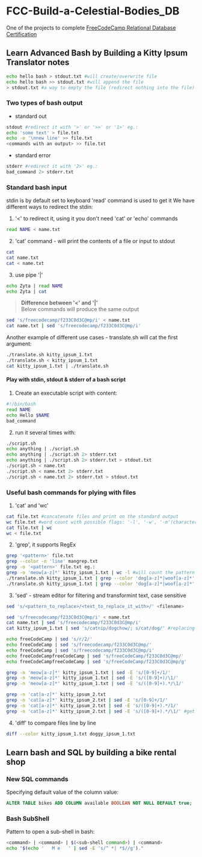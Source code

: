 # FCC-Build-a-Celestial-Bodies_DB
One of the projects to complete [FreeCodeCamp Relational Database Certification](https://www.freecodecamp.org/learn/relational-database/)

## Learn Advanced Bash by Building a Kitty Ipsum Translator notes

```sh
echo hello bash > stdout.txt #will create/overwrite file
echo hello bash >> stdout.txt #will append the file
> stdout.txt #a way to empty the file (redirect nothing into the file)
```

### Two types of bash output
- standard out
```sh
stdout #redirect it with '>' or '>>' or '1>' eg.:
echo 'some text' > file.txt
echo -e '\nnew line' >> file.txt
<commands with an output> >> file.txt
```
- standard error
```sh
stderr #redirect it with '2>' eg.:
bad_command 2> stderr.txt
```

### Standard bash input
stdin is by default set to keyboard
'read' command is used to get it
We have different ways to redirect the stdin:
1. '<' to redirect it, using it you don't need 'cat' or 'echo' commands
```sh
read NAME < name.txt
```
2. 'cat' command - will print the contents of a file or input to stdout
```sh
cat
cat name.txt
cat < name.txt
```
3. use pipe '|'
```sh
echo Zyta | read NAME
echo Zyta | cat
```
> **Difference between '<' and '|'**
> <br>Below commands will produce the same output
```sh
sed 's/freecodecamp/f233C0d3C@mp/i' < name.txt
cat name.txt | sed 's/freecodecamp/f233C0d3C@mp/i'
```

Another example of different use cases - translate.sh will cat the first argument:
```sh
./translate.sh kitty_ipsum_1.txt
./translate.sh < kitty_ipsum_1.txt
cat kitty_ipsum_1.txt | ./translate.sh
```


#### Play with stdin, stdout & stderr of a bash script
1. Create an executable script with content:
```sh
#!/bin/bash
read NAME
echo Hello $NAME
bad_command
```
2. run it several times with:
```sh
./script.sh
echo anything | ./script.sh
echo anything | ./script.sh 2> stderr.txt
echo anything | ./script.sh 2> stderr.txt > stdout.txt
./script.sh < name.txt
./script.sh < name.txt 2> stderr.txt
./script.sh < name.txt 2> stderr.txt > stdout.txt
```

### Useful bash commands for plying with files
1. 'cat' and 'wc'
```sh
cat file.txt #concatenate files and print on the standard output
wc file.txt #word count with possible flags: '-l', '-w', '-m'(characters)
cat file.txt | wc
wc < file.txt
```
2. 'grep', it supports RegEx
```sh
grep '<pattern>' file.txt
grep --color -n 'line' mangrep.txt
grep -o '<pattern>' file.txt eg.:
grep -o 'meow[a-z]*' kitty_ipsum_1.txt | wc -l #will count the pattern appearence
./translate.sh kitty_ipsum_1.txt | grep --color 'dog[a-z]*|woof[a-z]*'
./translate.sh kitty_ipsum_1.txt | grep --color 'dog[a-z]*|woof[a-z]*' -E
```

3. 'sed' - stream editor for filtering and transformint text, case sensitive
```sh
sed 's/<pattern_to_replace>/<text_to_replace_it_with>/' <filename>

sed 's/freecodecamp/f233C0d3C@mp/i' < name.txt
cat name.txt | sed 's/freecodecamp/f233C0d3C@mp/i'
cat kitty_ipsum_1.txt | sed 's/catnip/dogchow/; s/cat/dog/' #replacing many stuff at once

echo freeCodeCamp | sed 's/r/2/'
echo freeCodeCamp | sed 's/freecodecamp/f233C0d3C@mp/'
echo freeCodeCamp | sed 's/freecodecamp/f233C0d3C@mp/i'
echo freeCodeCampfreeCodeCamp | sed 's/freeCodeCamp/f233C0d3C@mp/'
echo freeCodeCampfreeCodeCamp | sed 's/freeCodeCamp/f233C0d3C@mp/g'

grep -n 'meow[a-z]*' kitty_ipsum_1.txt | sed -E 's/[0-9]+/1/'
grep -n 'meow[a-z]*' kitty_ipsum_1.txt | sed -E 's/([0-9]+)/\1/'
grep -n 'meow[a-z]*' kitty_ipsum_1.txt | sed -E 's/([0-9]+).*/\1/'

grep -n 'cat[a-z]*' kitty_ipsum_2.txt
grep -n 'cat[a-z]*' kitty_ipsum_2.txt | sed -E 's/[0-9]+/1/'
grep -n 'cat[a-z]*' kitty_ipsum_2.txt | sed -E 's/([0-9]+).*/1/'
grep -n 'cat[a-z]*' kitty_ipsum_2.txt | sed -E 's/([0-9]+).*/\1/' #get line numbers that pattern appears on
```
4. 'diff' to compare files line by line
```sh
diff --color kitty_ipsum_1.txt doggy_ipsum_1.txt
```

## Learn bash and SQL by building a bike rental shop

### New SQL commands
Specifying default value of the column value:<br>
```sql
ALTER TABLE bikes ADD COLUMN available BOOLEAN NOT NULL DEFAULT true;
```

### Bash SubShell
Pattern to open a sub-shell in bash:
```sh
<command> | <command> | $(<sub-shell command>) | <command>
echo "$(echo '   M e   ' | sed -E 's/^ *| *$//g')."
```













